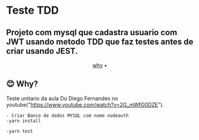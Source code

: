 # Teste TDD

## Projeto com mysql que cadastra usuario com JWT usando metodo TDD que faz testes antes de criar usando JEST.

<p align="center">
  <a href="#blush-why">why</a> •
</p>

## :blush: **Why?**

Teste unitario da aula Do Diego Fernandes no youtube("https://www.youtube.com/watch?v=2G_mWfG0DZE").

    - Criar Banco de dados MYSQL com nome nodeauth
    -yarn install

    -yarn test
